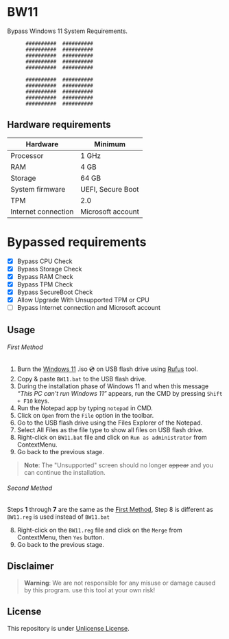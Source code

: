 # BW11
Bypass Windows 11 System Requirements.

```
      ##########  ##########
      ##########  ##########
      ##########  ##########
      ##########  ##########
      ##########  ##########

      ##########  ##########
      ##########  ##########
      ##########  ##########
      ##########  ##########
      ##########  ##########
```

## Hardware requirements
Hardware | Minimum
--- | ---
Processor | 1 GHz
RAM | 4 GB
Storage | 64 GB
System firmware | UEFI, Secure Boot
TPM | 2.0
Internet connection| Microsoft account

# Bypassed requirements
- [x] Bypass CPU Check
- [x] Bypass Storage Check
- [x] Bypass RAM Check
- [x] Bypass TPM Check
- [x] Bypass SecureBoot Check
- [x] Allow Upgrade With Unsupported TPM or CPU
- [ ] Bypass Internet connection and Microsoft account

## Usage
###### First Method
1. Burn the [Windows 11]() .iso :cd: on USB flash drive using [Rufus]() tool.
2. Copy & paste `BW11.bat` to the USB flash drive.
3. During the installation phase of Windows 11 and when this message _“This PC can't run Windows 11”_ appears, run the CMD by pressing `Shift + F10` keys.
4. Run the Notepad app by typing `notepad` in CMD.
5. Click on `Open` from the `File` option in the toolbar.
6. Go to the USB flash drive using the Files Explorer of the Notepad.
7. Select All Files as the file type to show all files on USB flash drive.
8. Right-click on `BW11.bat` file and click on `Run as administrator` from ContextMenu.
9. Go back to the previous stage.

> **Note**:
> The "Unsupported" screen should no longer ~~appear~~ and you can continue the installation.

###### Second Method
Steps **1** through **7** are the same as the [First Method](#first-method), Step 8 is different as `BW11.reg` is used instead of `BW11.bat`

8. Right-click on the `BW11.reg` file and click on the `Merge` from ContextMenu, then `Yes` button.
9. Go back to the previous stage.

## Disclaimer
> **Warning**:
> We are not responsible for any misuse or damage caused by this program. use this tool at your own risk!

## License
This repository is under [Unlicense License](https://github.com/haithamaouati/BW11/blob/main/LICENSE).
